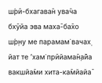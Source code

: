 ш́рӣ-бхагава̄н ува̄ча

бхӯйа эва маха̄-ба̄хо

ш́р̣н̣у ме парамам̇ вачах̣

йат те ’хам̇ прӣйама̄н̣а̄йа

вакшйа̄ми хита-ка̄мйайа̄